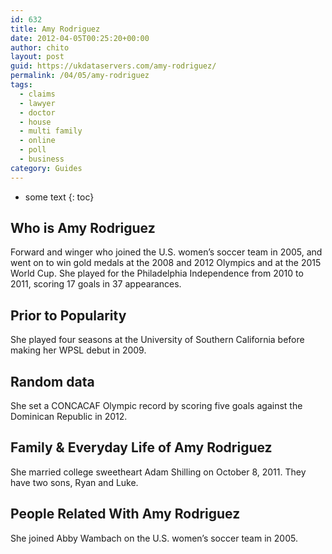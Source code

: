 ```yaml
---
id: 632
title: Amy Rodriguez
date: 2012-04-05T00:25:20+00:00
author: chito
layout: post
guid: https://ukdataservers.com/amy-rodriguez/
permalink: /04/05/amy-rodriguez
tags:
  - claims
  - lawyer
  - doctor
  - house
  - multi family
  - online
  - poll
  - business
category: Guides
---
```


* some text
{: toc}


## Who is  Amy Rodriguez
                  
                  
                  
Forward and winger who joined the U.S. women&#8217;s soccer team in 2005, and went on to win gold medals at the 2008 and 2012 Olympics and at the 2015 World Cup. She played for the Philadelphia Independence from 2010 to 2011, scoring 17 goals in 37 appearances.
                  
                
                
                
## Prior to Popularity 
                  
                  
                  
She played four seasons at the University of Southern California before making her WPSL debut in 2009.
                  
                
                
                
## Random data 
                  
                  
                  
She set a CONCACAF Olympic record by scoring five goals against the Dominican Republic in 2012.
                  
                
                
                
## Family & Everyday Life of Amy Rodriguez
                  
                  
                  
She married college sweetheart Adam Shilling on October 8, 2011. They have two sons, Ryan and Luke. 
                  
                
                
                
## People Related With  Amy Rodriguez
                  
                  
                  
She joined Abby Wambach on the U.S. women&#8217;s soccer team in 2005.
                  
                
              
            
          
          
          
    
    
  
